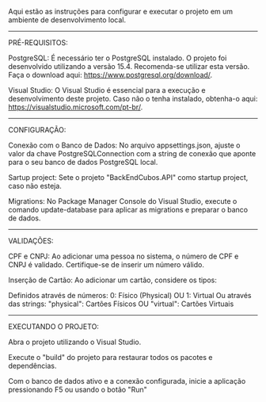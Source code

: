 Aqui estão as instruções para configurar e executar o projeto em um ambiente de desenvolvimento local.

---
PRÉ-REQUISITOS:

PostgreSQL: É necessário ter o PostgreSQL instalado. O projeto foi desenvolvido utilizando a versão 15.4. Recomenda-se utilizar esta versão. Faça o download aqui: https://www.postgresql.org/download/.

Visual Studio: O Visual Studio é essencial para a execução e desenvolvimento deste projeto. Caso não o tenha instalado, obtenha-o aqui: https://visualstudio.microsoft.com/pt-br/.

---
CONFIGURAÇÃO:

Conexão com o Banco de Dados: No arquivo appsettings.json, ajuste o valor da chave PostgreSQLConnection com a string de conexão que aponte para o seu banco de dados PostgreSQL local.

Sartup project: Sete o projeto "BackEndCubos.API" como startup project, caso não esteja.

Migrations: No Package Manager Console do Visual Studio, execute o comando update-database para aplicar as migrations e preparar o banco de dados.


---
VALIDAÇÕES:

CPF e CNPJ:
Ao adicionar uma pessoa no sistema, o número de CPF e CNPJ é validado. Certifique-se de inserir um número válido.

Inserção de Cartão:
Ao adicionar um cartão, considere os tipos:

Definidos através de números:
0: Físico (Physical) OU 1: Virtual
Ou através das strings:
"physical": Cartões Físicos OU "virtual": Cartões Virtuais

---
EXECUTANDO O PROJETO:

Abra o projeto utilizando o Visual Studio.

Execute o "build" do projeto para restaurar todos os pacotes e dependências.

Com o banco de dados ativo e a conexão configurada, inicie a aplicação pressionando F5 ou usando o botão "Run"
